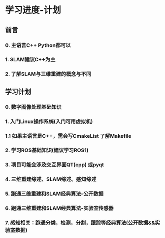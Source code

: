 # 学习进度-计划

## 前言

### 0.  主语言C++  Python都可以

### 1.  SLAM建议C++为主

### 2.  了解SLAM与三维重建的概念与不同

## 学习计划

### 0.  数字图像处理基础知识

### 1.  入门Linux操作系统(入门可用虚拟机)

### 1.1 如果主语言是C++，需会写CmakeList  了解Makefile

### 2.  学习ROS基础知识(建议学习ROS1)

### 3.  项目可能会涉及交互界面QT(cpp)  或pyqt

### 4.  三维重建综述、SLAM综述、感知综述

### 5.  跑通三维重建和SLAM经典算法-公开数据

### 6.  跑通三维重建和SLAM经典算法-实验室传感器

### 7.  感知相关：跑通分类，检测，分割，跟踪等经典算法(公开数据&&实验室数据)
